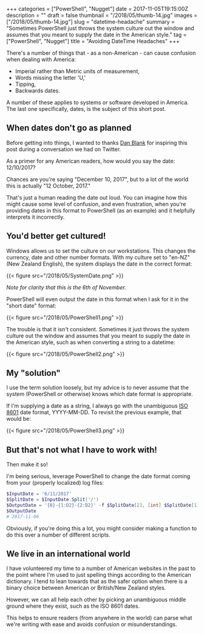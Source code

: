 +++
categories = ["PowerShell", "Nugget"]
date = 2017-11-05T19:15:00Z
description = ""
draft = false
thumbnail = "/2018/05/thumb-14.jpg"
images = ["/2018/05/thumb-14.jpg"]
slug = "datetime-headache"
summary = "Sometimes PowerShell just throws the system culture out the window and assumes that you meant to supply the date in the American style."
tag = ["PowerShell", "Nugget"]
title = "Avoiding DateTime Headaches"
+++


There's a number of things that - as a non-American - can cause confusion when dealing with America:

* Imperial rather than Metric units of measurement,
* Words missing the letter 'U,'
* Tipping,
* Backwards dates.

A number of these applies to systems or software developed in America. The last one specifically, dates, is the subject of this short post.

## **When dates don't go as planned**

Before getting into things, I wanted to thanks [Dan Blank](https://twitter.com/danblank000) for inspiring this post during a conversation we had on Twitter.

As a primer for any American readers, how would you say the date: 12/10/2017?

Chances are you're saying "December 10, 2017", but to a lot of the world this is actually "12 October, 2017."

That's just a human reading the date out loud. You can imagine how this might cause some level of confusion, and even frustration, when you're providing dates in this format to PowerShell (as an example) and it helpfully interprets it incorrectly.

## **You'd better get cultured!**

Windows allows us to set the culture on our workstations. This changes the currency, date and other number formats. With my culture set to "en-NZ" (New Zealand English), the system displays the date in the correct format:

{{< figure src="/2018/05/SystemDate.png" >}}

_Note for clarity that this is the 6th of November._

PowerShell will even output the date in this format when I ask for it in the "short date" format:

{{< figure src="/2018/05/PowerShell1.png" >}}

The trouble is that it isn't consistent. Sometimes it just throws the system culture out the window and assumes that you meant to supply the date in the American style, such as when converting a string to a datetime:

{{< figure src="/2018/05/PowerShell2.png" >}}

## **My "solution"**

I use the term solution loosely, but my advice is to never assume that the system (PowerShell or otherwise) knows which date format is appropriate.

If I'm supplying a date as a string, I always go with the unambiguous [ISO 8601](https://www.iso.org/iso-8601-date-and-time-format.html) date format, YYYY-MM-DD. To revisit the previous example, that would be:

{{< figure src="/2018/05/PowerShell3.png" >}}

## **But that's not what I have to work with!**

Then make it so!

I'm being serious, leverage PowerShell to change the date format coming from your (properly localized) log files:

```powershell
$InputDate = '6/11/2017'
$SplitDate = $InputDate.Split('/')
$OutputDate = '{0}-{1:D2}-{2:D2}' -f $SplitDate[2], [int] $SplitDate[1], [int] $SplitDate[0]
$OutputDate
# 2017-11-06

```

Obviously, if you're doing this a lot, you might consider making a function to do this over a number of different scripts.

## **We live in an international world**

I have volunteered my time to a number of American websites in the past to the point where I'm used to just spelling things according to the American dictionary. I tend to lean towards that as the safer option when there is a binary choice between American or British/New Zealand styles.

However, we can all help each other by picking an unambiguous middle ground where they exist, such as the ISO 8601 dates.

This helps to ensure readers (from anywhere in the world) can parse what we're writing with ease and avoids confusion or misunderstandings.

